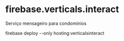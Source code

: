 # firebase.verticals.interact
Serviço mensageiro para condomínios

firebase deploy --only hosting:verticalsinteract